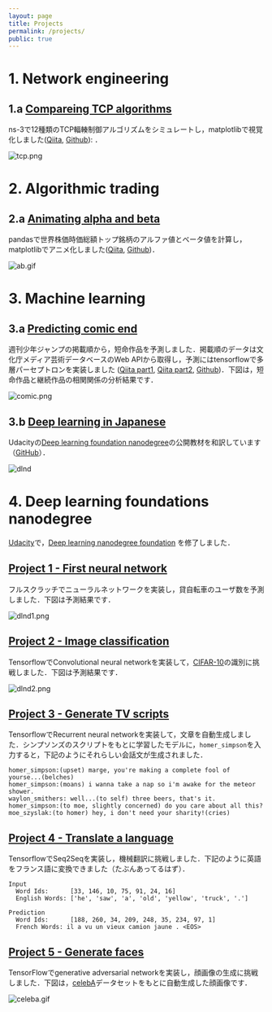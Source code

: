 ```yaml
---
layout: page
title: Projects
permalink: /projects/
public: true
---
```


# 1. Network engineering

## 1.a [Compareing TCP algorithms](https://haltaro.github.io/comparing-tcp-algorithms) 

ns-3で12種類のTCP輻輳制御アルゴリズムをシミュレートし，matplotlibで視覚化しました([Qiita](http://qiita.com/haltaro/items/d479538345357f08c595), [Github](https://github.com/haltaro/comparing-tcp-algorithms)): ．


![tcp.png]({{site.baseurl}}/images/comparing-tcp-algorithms.png)

# 2. Algorithmic trading

## 2.a [Animating alpha and beta](https://haltaro.github.io/animating-alpha-and-beta) 

pandasで世界株価時価総額トップ銘柄のアルファ値とベータ値を計算し，matplotlibでアニメ化しました([Qiita](http://qiita.com/haltaro/items/e3e29264079f6b90d6df), [Github](https://github.com/haltaro/animating-alpha-and-beta))．


![ab.gif]({{site.baseurl}}/images/animating-alpha-and-beta.gif)

# 3. Machine learning

## 3.a [Predicting comic end](https://haltaro.github.io/predicting-comic-end) 

週刊少年ジャンプの掲載順から，短命作品を予測しました．掲載順のデータは文化庁メディア芸術データベースのWeb APIから取得し，予測にはtensorflowで多層パーセプトロンを実装しました ([Qiita part1](http://qiita.com/haltaro/items/c54fa1855767f1a1abd5), [Qiita part2](http://qiita.com/haltaro/items/62d49875ed658ac8a93f), [Github](https://github.com/haltaro/predicting-comic-end))．下図は，短命作品と継続作品の相関関係の分析結果です．

![comic.png]({{site.baseurl}}/images/predicting-comic-end.png)

## 3.b [Deep learning in Japanese](https://haltaro.github.io/deep-learning-in-japanese)

Udacityの[Deep learning foundation nanodegree](https://www.udacity.com/course/deep-learning-nanodegree-foundation--nd101)の公開教材を和訳しています（[GitHub](https://github.com/haltaro/deep-learning-in-japanese)）．

![dlnd]({{site.baseurl}}/images/dlnd.png)

# 4. Deep learning foundations nanodegree

[Udacity](https://www.udacity.com/)で，[Deep learning nanodegree foundation](https://www.udacity.com/course/deep-learning-nanodegree-foundation--nd101) を修了しました．

## [Project 1 - First neural network](https://github.com/haltaro/udacity-deep-learning-project1/blob/master/DLND%20Your%20first%20neural%20network.ipynb)

フルスクラッチでニューラルネットワークを実装し，貸自転車のユーザ数を予測しました．下図は予測結果です．

![dlnd1.png]({{site.baseurl}}/images/dlnd1.png)

## [Project 2 - Image classification](https://github.com/haltaro/udacity-deep-learning-project2/blob/master/dlnd_image_classification.ipynb)

TensorflowでConvolutional neural networkを実装して，[CIFAR-10](https://www.cs.toronto.edu/~kriz/cifar.html)の識別に挑戦しました．下図は予測結果です．

![dlnd2.png]({{site.baseurl}}/images/dlnd2.png)

## [Project 3 - Generate TV scripts](https://github.com/haltaro/udacity-deep-learning-project3/blob/master/dlnd_tv_script_generation.ipynb)

TensorflowでRecurrent neural networkを実装して，文章を自動生成しました．シンプソンズのスクリプトをもとに学習したモデルに，`homer_simpson`を入力すると，下記のようにそれらしい会話文が生成されました．

```
homer_simpson:(upset) marge, you're making a complete fool of yourse...(belches)
homer_simpson:(moans) i wanna take a nap so i'm awake for the meteor shower.
waylon_smithers: well...(to self) three beers, that's it.
homer_simpson:(to moe, slightly concerned) do you care about all this?
moe_szyslak:(to homer) hey, i don't need your sharity!(cries)
```

## [Project 4 - Translate a language](https://github.com/haltaro/udacity-deep-learning-project4/blob/master/dlnd_language_translation.ipynb)

TensorflowでSeq2Seqを実装し，機械翻訳に挑戦しました．下記のように英語をフランス語に変換できました（たぶんあってるはず）．

```
Input
  Word Ids:      [33, 146, 10, 75, 91, 24, 16]
  English Words: ['he', 'saw', 'a', 'old', 'yellow', 'truck', '.']

Prediction
  Word Ids:      [188, 260, 34, 209, 248, 35, 234, 97, 1]
  French Words: il a vu un vieux camion jaune . <EOS>
```

## [Project 5 - Generate faces](https://github.com/haltaro/udacity-deep-learning-project5/blob/master/dlnd_face_generation.ipynb)

TensorFlowでgenerative adversarial networkを実装し，顔画像の生成に挑戦しました．下図は，[celebA](http://mmlab.ie.cuhk.edu.hk/projects/CelebA.html)データセットをもとに自動生成した顔画像です．

![celeba.gif]({{site.baseurl}}/images/celeba.gif)



